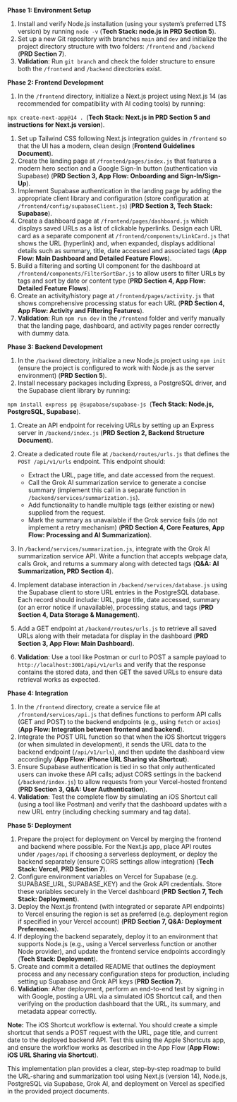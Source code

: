 **Phase 1: Environment Setup**

1.  Install and verify Node.js installation (using your system’s preferred LTS version) by running `node -v` (**Tech Stack: node.js in PRD Section 5**).
2.  Set up a new Git repository with branches `main` and `dev` and initialize the project directory structure with two folders: `/frontend` and `/backend` (**PRD Section 7**).
3.  **Validation**: Run `git branch` and check the folder structure to ensure both the `/frontend` and `/backend` directories exist.

**Phase 2: Frontend Development**

1.  In the `/frontend` directory, initialize a Next.js project using Next.js 14 (as recommended for compatibility with AI coding tools) by running:

`npx create-next-app@14 . `(**Tech Stack: Next.js in PRD Section 5 and instructions for Next.js version**).

1.  Set up Tailwind CSS following Next.js integration guides in `/frontend` so that the UI has a modern, clean design (**Frontend Guidelines Document**).
2.  Create the landing page at `/frontend/pages/index.js` that features a modern hero section and a Google Sign-In button (authentication via Supabase) (**PRD Section 3, App Flow: Onboarding and Sign-In/Sign-Up**).
3.  Implement Supabase authentication in the landing page by adding the appropriate client library and configuration (store configuration at `/frontend/config/supabaseClient.js`) (**PRD Section 3, Tech Stack: Supabase**).
4.  Create a dashboard page at `/frontend/pages/dashboard.js` which displays saved URLs as a list of clickable hyperlinks. Design each URL card as a separate component at `/frontend/components/LinkCard.js` that shows the URL (hyperlink) and, when expanded, displays additional details such as summary, title, date accessed and associated tags (**App Flow: Main Dashboard and Detailed Feature Flows**).
5.  Build a filtering and sorting UI component for the dashboard at `/frontend/components/FilterSortBar.js` to allow users to filter URLs by tags and sort by date or content type (**PRD Section 4, App Flow: Detailed Feature Flows**).
6.  Create an activity/history page at `/frontend/pages/activity.js` that shows comprehensive processing status for each URL (**PRD Section 4, App Flow: Activity and Filtering Features**).
7.  **Validation**: Run `npm run dev` in the `/frontend` folder and verify manually that the landing page, dashboard, and activity pages render correctly with dummy data.

**Phase 3: Backend Development**

1.  In the `/backend` directory, initialize a new Node.js project using `npm init` (ensure the project is configured to work with Node.js as the server environment) (**PRD Section 5**).
2.  Install necessary packages including Express, a PostgreSQL driver, and the Supabase client library by running:

`npm install express pg @supabase/supabase-js `(**Tech Stack: Node.js, PostgreSQL, Supabase**).

1.  Create an API endpoint for receiving URLs by setting up an Express server in `/backend/index.js` (**PRD Section 2, Backend Structure Document**).

2.  Create a dedicated route file at `/backend/routes/urls.js` that defines the `POST /api/v1/urls` endpoint. This endpoint should:

    *   Extract the URL, page title, and date accessed from the request.
    *   Call the Grok AI summarization service to generate a concise summary (implement this call in a separate function in `/backend/services/summarization.js`).
    *   Add functionality to handle multiple tags (either existing or new) supplied from the request.
    *   Mark the summary as unavailable if the Grok service fails (do not implement a retry mechanism) (**PRD Section 4, Core Features, App Flow: Processing and AI Summarization**).

3.  In `/backend/services/summarization.js`, integrate with the Grok AI summarization service API. Write a function that accepts webpage data, calls Grok, and returns a summary along with detected tags (**Q&A: AI Summarization, PRD Section 4**).

4.  Implement database interaction in `/backend/services/database.js` using the Supabase client to store URL entries in the PostgreSQL database. Each record should include: URL, page title, date accessed, summary (or an error notice if unavailable), processing status, and tags (**PRD Section 4, Data Storage & Management**).

5.  Add a GET endpoint at `/backend/routes/urls.js` to retrieve all saved URLs along with their metadata for display in the dashboard (**PRD Section 3, App Flow: Main Dashboard**).

6.  **Validation**: Use a tool like Postman or curl to POST a sample payload to `http://localhost:3001/api/v1/urls` and verify that the response contains the stored data, and then GET the saved URLs to ensure data retrieval works as expected.

**Phase 4: Integration**

1.  In the `/frontend` directory, create a service file at `/frontend/services/api.js` that defines functions to perform API calls (GET and POST) to the backend endpoints (e.g., using `fetch` or `axios`) (**App Flow: Integration between frontend and backend**).
2.  Integrate the POST URL function so that when the iOS Shortcut triggers (or when simulated in development), it sends the URL data to the backend endpoint (`/api/v1/urls`), and then update the dashboard view accordingly (**App Flow: iPhone URL Sharing via Shortcut**).
3.  Ensure Supabase authentication is tied in so that only authenticated users can invoke these API calls; adjust CORS settings in the backend (`/backend/index.js`) to allow requests from your Vercel-hosted frontend (**PRD Section 3, Q&A: User Authentication**).
4.  **Validation**: Test the complete flow by simulating an iOS Shortcut call (using a tool like Postman) and verify that the dashboard updates with a new URL entry (including checking summary and tag data).

**Phase 5: Deployment**

1.  Prepare the project for deployment on Vercel by merging the frontend and backend where possible. For the Next.js app, place API routes under `/pages/api` if choosing a serverless deployment, or deploy the backend separately (ensure CORS settings allow integration) (**Tech Stack: Vercel, PRD Section 7**).
2.  Configure environment variables on Vercel for Supabase (e.g. SUPABASE_URL, SUPABASE_KEY) and the Grok API credentials. Store these variables securely in the Vercel dashboard (**PRD Section 7, Tech Stack: Deployment**).
3.  Deploy the Next.js frontend (with integrated or separate API endpoints) to Vercel ensuring the region is set as preferred (e.g. deployment region if specified in your Vercel account) (**PRD Section 7, Q&A: Deployment Preferences**).
4.  If deploying the backend separately, deploy it to an environment that supports Node.js (e.g., using a Vercel serverless function or another Node provider), and update the frontend service endpoints accordingly (**Tech Stack: Deployment**).
5.  Create and commit a detailed README that outlines the deployment process and any necessary configuration steps for production, including setting up Supabase and Grok API keys (**PRD Section 7**).
6.  **Validation**: After deployment, perform an end-to-end test by signing in with Google, posting a URL via a simulated iOS Shortcut call, and then verifying on the production dashboard that the URL, its summary, and metadata appear correctly.

**Note:** The iOS Shortcut workflow is external. You should create a simple shortcut that sends a POST request with the URL, page title, and current date to the deployed backend API. Test this using the Apple Shortcuts app, and ensure the workflow works as described in the App Flow (**App Flow: iOS URL Sharing via Shortcut**).

This implementation plan provides a clear, step-by-step roadmap to build the URL-sharing and summarization tool using Next.js (version 14), Node.js, PostgreSQL via Supabase, Grok AI, and deployment on Vercel as specified in the provided project documents.
